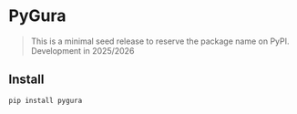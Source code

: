 # PyGura

> This is a minimal seed release to reserve the package name on PyPI. Development in 2025/2026  

## Install
```bash
pip install pygura
